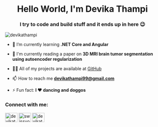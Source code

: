 <h1 align="center">Hello World, I'm Devika Thampi </h1>
<h3 align="center">I try to code and build stuff and it ends up in here 😉</h3>

<p align="left"> <img src="https://komarev.com/ghpvc/?username=devikathampi&label=Profile%20views&color=0e75b6&style=flat" alt="devikathampi" /> </p>

- 🌱 I’m currently learning **.NET Core and Angular**

- 📄 I'm currently reading a paper on **3D MRI brain tumor segmentation using autoencoder regularization**

- 👨‍💻 All of my projects are available at [GitHub](https://github.com/devikathampi)

- 📫 How to reach me **devikathampi99@gmail.com**

- ⚡ Fun fact: **I ❤️ dancing and doggos**


<h3 align="left">Connect with me:</h3>
<p align="left">
<a href="https://linkedin.com/in/devikathampi" target="blank"><img align="center" src="https://raw.githubusercontent.com/rahuldkjain/github-profile-readme-generator/master/src/images/icons/Social/linked-in-alt.svg" alt="devikathampi" height="30" width="40" /></a>
<a href="https://instagram.com/swissyogurt/" target="blank"><img align="center" src="https://raw.githubusercontent.com/rahuldkjain/github-profile-readme-generator/master/src/images/icons/Social/instagram.svg" alt="swissyogurt" height="30" width="40" /></a>
<a href="https://devpost.com/devikathampi" target="blank"><img align="center" src="https://devpost-challengepost.netdna-ssl.com/assets/reimagine2/devpost-logo-646bdf6ac6663230947a952f8d354cad.svg" alt="devikathampi" height="30" width="40" /></a>
</p>


